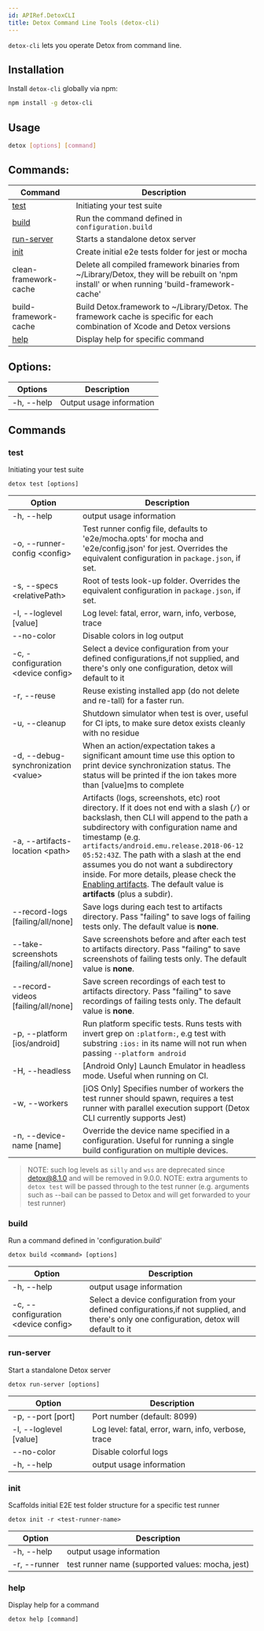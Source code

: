 ```yaml
---
id: APIRef.DetoxCLI
title: Detox Command Line Tools (detox-cli)
---
```


`detox-cli` lets you operate Detox from command line.

## Installation
Install `detox-cli` globally via npm:

```sh
npm install -g detox-cli
```

## Usage
```sh
detox [options] [command]
```

## Commands:
| Command | Description |
| --- | --- |
| [test](#test)              | Initiating your test suite |
| [build](#build)            | Run the command defined in `configuration.build` |
| [run-server](#run-server)  | Starts a standalone detox server |
| [init](#init)              | Create initial e2e tests folder for jest or mocha |
| clean-framework-cache      | Delete all compiled framework binaries from ~/Library/Detox, they will be rebuilt on 'npm install' or when running 'build-framework-cache'
| build-framework-cache      | Build Detox.framework to ~/Library/Detox. The framework cache is specific for each combination of Xcode and Detox versions
| [help](#help)              | Display help for specific command |

## Options:

| Options | Description |
| --- | --- |
| -h, --help | Output usage information |


## Commands

### test
Initiating your test suite

`detox test [options]`

| Option                                        | Description |
| ---                                           | --- |
| -h, --help                                    | output usage information |
| -o, --runner-config \<config\>                | Test runner config file, defaults to 'e2e/mocha.opts' for mocha and 'e2e/config.json' for jest. Overrides the equivalent configuration in `package.json`, if set. |
| -s, --specs \<relativePath\>                  | Root of tests look-up folder. Overrides the equivalent configuration in `package.json`, if set. |
| -l, --loglevel [value]                        | Log level: fatal, error, warn, info, verbose, trace |
| --no-color                                    | Disable colors in log output |
| -c, -configuration \<device config\>          | Select a device configuration from your defined configurations,if not supplied, and there's only one configuration, detox will default to it |
| -r, --reuse                                   | Reuse existing installed app (do not delete and re-tall) for a faster run. |
| -u, --cleanup                                 | Shutdown simulator when test is over, useful for CI ipts, to make sure detox exists cleanly with no residue |
| -d, --debug-synchronization \<value\>         | When an action/expectation takes a significant amount time use this option to print device synchronization status. The status will be printed if the ion takes more than [value]ms to complete |
| -a, --artifacts-location \<path\>             | Artifacts (logs, screenshots, etc) root directory. If it does not end with a slash (`/`) or backslash, then CLI will append to the path a subdirectory with configuration name and timestamp (e.g. `artifacts/android.emu.release.2018-06-12 05:52:43Z`. The path with a slash at the end assumes you do not want a subdirectory inside. For more details, please check the [Enabling artifacts](APIRef.Artifacts.md#artifacts). The default value is **artifacts** (plus a subdir). |
| --record-logs [failing/all/none]              | Save logs during each test to artifacts directory. Pass "failing" to save logs of failing tests only. The default value is **none**. |
| --take-screenshots [failing/all/none]         | Save screenshots before and after each test to artifacts directory. Pass "failing" to save screenshots of failing tests only. The default value is **none**. |
| --record-videos [failing/all/none]            | Save screen recordings of each test to artifacts directory. Pass "failing" to save recordings of failing tests only. The default value is **none**. |
| -p, --platform [ios/android]                  | Run platform specific tests. Runs tests with invert grep on `:platform:`, e.g test with substring `:ios:` in its name will not run when passing `--platform android` |
| -H, --headless                                | [Android Only] Launch Emulator in headless mode. Useful when running on CI. |
| -w, --workers                                 | [iOS Only] Specifies number of workers the test runner should spawn, requires a test runner with parallel execution support (Detox CLI currently supports Jest) |
| -n, --device-name [name]                                 | Override the device name specified in a configuration. Useful for running a single build configuration on multiple devices. |
> NOTE: such log levels as `silly` and `wss` are deprecated since detox@8.1.0 and will be removed in 9.0.0.
> NOTE: extra arguments to `detox test` will be passed through to the test runner (e.g. arguments such as --bail can be passed to Detox and will get forwarded to your test runner)

### build
Run a command defined in 'configuration.build'

`detox build <command> [options]`

| Option | Description |
| --- | --- |
| -h, --help                            |  output usage information |
| -c, --configuration \<device config\> |  Select a device configuration from your defined configurations,if not supplied, and there's only one configuration, detox will default to it |


### run-server

Start a standalone Detox server

`detox run-server [options]`

| Option                 | Description                                         |
| --- | --- |
| -p, --port [port]      | Port number (default: 8099)                         |
| -l, --loglevel [value] | Log level: fatal, error, warn, info, verbose, trace |
| --no-color             | Disable colorful logs                               |
| -h, --help             | output usage information                            |

### init

Scaffolds initial E2E test folder structure for a specific test runner

`detox init -r <test-runner-name>`

| Option                          | Description |
| ---                             | --- |
| -h, --help                      | output usage information |
| -r, --runner <test-runner-name> | test runner name (supported values: mocha, jest) |

### help
Display help for a command

`detox help [command]`

